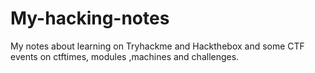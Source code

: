# My-hacking-notes
My notes about learning on Tryhackme and Hackthebox and some CTF events on ctftimes, modules ,machines and challenges.
